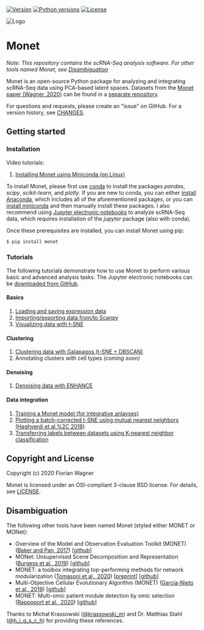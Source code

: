 [![Version][version-shield]][version-url]
[![Python versions][python-shield]][python-url]
[![License][license-shield]][license-url]

![Logo][logo]

# Monet

*Note: This repository contains the scRNA-Seq analysis software. For other tools named Monet, see [Disambiguation](#disambiguation)*

Monet is an open-source Python package for analyzing and integrating scRNA-Seq data using PCA-based latent spaces. Datasets from the [Monet paper (Wagner, 2020)](https://www.biorxiv.org/content/10.1101/2020.06.08.140673v2) can be found in a [separate repository](https://github.com/flo-compbio/monet-paper).

For questions and requests, please create an "issue" on GitHub. For a version history, see [CHANGES](CHANGES.md).

## Getting started

### Installation

Video tutorials:
1. [Installing Monet using Miniconda (on Linux)](https://www.youtube.com/watch?v=ERFW0UglZB8)

To install Monet, please first use [conda](https://docs.conda.io/en/latest/) to install the packages *pandas*, *scipy*, *scikit-learn*, and *plotly*. If you are new to conda, you can either [install Anaconda](https://docs.anaconda.com/anaconda/install/), which includes all of the aforementioned packages, or you can [install miniconda](https://docs.conda.io/en/latest/miniconda.html) and then manually install these packages. I also recommend using [Jupyter electronic notebooks](https://jupyter.org/) to analyze scRNA-Seq data, which requires installation of the *jupyter* package (also with conda).

Once these prerequisites are installed, you can install Monet using pip:

```sh
$ pip install monet
```

### Tutorials

The following tutorials demonstrate how to use Monet to perform various basic and advanced analysis tasks. The Jupyter electronic notebooks can be [downloaded from GitHub](https://github.com/flo-compbio/monet-tutorials).

#### Basics
1. [Loading and saving expression data](https://nbviewer.jupyter.org/github/flo-compbio/monet-tutorials/blob/master/010%20-%20Loading%20and%20saving%20expression%20data.ipynb)
2. [Importing/exporting data from/to Scanpy](https://nbviewer.jupyter.org/urls/dl.dropbox.com/s/i30w4g0egkhjt5o/020%20-%20Importing%20data%20from%20Scanpy%20and%20exporting%20data%20to%20Scanpy.ipynb)
3. [Visualizing data with t-SNE](https://nbviewer.jupyter.org/github/flo-compbio/monet-tutorials/blob/master/030%20-%20Visualizing%20data%20with%20t-SNE.ipynb)

#### Clustering
1. [Clustering data with Galapagos (t-SNE + DBSCAN)](https://nbviewer.jupyter.org/github/flo-compbio/monet-tutorials/blob/master/040%20-%20Clustering%20data%20with%20Galapagos%20%28t-SNE%20plus%20DBSCAN%29.ipynb)
2. Annotating clusters with cell types *(coming soon)*

#### Denoising
1. [Denoising data with ENHANCE](https://nbviewer.jupyter.org/github/flo-compbio/monet-tutorials/blob/master/060%20-%20Denoising%20data%20with%20ENHANCE.ipynb)

#### Data integration
1. [Training a Monet model (for integrative anlayses)](https://nbviewer.jupyter.org/github/flo-compbio/monet-tutorials/blob/master/070%20-%20Train%20a%20Monet%20model%20%28for%20integrative%20analyses%29.ipynb)
2. [Plotting a batch-corrected t-SNE using mutual nearest neighbors (Haghverdi et al.%2C 2018)](https://nbviewer.jupyter.org/github/flo-compbio/monet-tutorials/blob/master/080%20-%20Plot%20a%20batch-corrected%20t-SNE%20using%20mutual%20nearest%20neighbors%20%28Haghverdi%20et%20al.%2C%202018%29.ipynb)
3. [Transferring labels between datasets using K-nearest neighbor classification](https://nbviewer.jupyter.org/github/flo-compbio/monet-tutorials/blob/master/090%20-%20Label%20transfer%20using%20K-nearest%20neighbor%20classification.ipynb)


## Copyright and License

Copyright (c) 2020 Florian Wagner

Monet is licensed under an OSI-compliant 3-clause BSD license. For details, see [LICENSE](LICENSE).

## Disambiguation

The following other tools have been named Monet (styled either MONET or MONet):

* Overview of the Model and Observation Evaluation Toolkit (MONET) ([Baker and Pan, 2017](https://www.mdpi.com/2073-4433/8/11/210)) \[[github](https://github.com/noaa-oar-arl/MONET)\]
* MONet: Unsupervised Scene Decomposition and Representation ([Burgess et al., 2019](https://arxiv.org/abs/1901.11390)) \[[github](https://github.com/baudm/MONet-pytorch)\]
* MONET: a toolbox integrating top-performing methods for network modularization ([Tomasoni et al., 2020](https://academic.oup.com/bioinformatics/advance-article/doi/10.1093/bioinformatics/btaa236/5818484)) \[[preprint](https://www.biorxiv.org/content/10.1101/611418v4)\] \[[github](https://github.com/BergmannLab/MONET)\]
* Multi-Objective Cellular Evolutionary Algorithm (MONET) ([García-Nieto et al., 2019](https://www.sciencedirect.com/science/article/abs/pii/S1476927118305097)) \[[github](https://github.com/KhaosResearch/monet)\]
* MONET: Multi-omic patient module detection by omic selection ([Rappoport et al., 2020](https://www.biorxiv.org/content/10.1101/2020.02.21.960062v1)) \[[github](https://github.com/Shamir-Lab/MONET)\]

Thanks to Michał Krassowski ([@krassowski\_m](https://twitter.com/krassowski_m)) and Dr. Matthias Stahl ([@h\_i\_g\_s\_c\_h](https://twitter.com/h_i_g_s_c_h)) for providing these references.

<!-- MARKDOWN LINKS & IMAGES -->
<!-- https://www.markdownguide.org/basic-syntax/#reference-style-links -->
[version-shield]: https://img.shields.io/pypi/v/monet.svg
[version-url]: https://pypi.python.org/pypi/monet
[python-shield]: https://img.shields.io/pypi/pyversions/monet.svg
[python-url]: https://pypi.python.org/pypi/monet
[license-shield]: https://img.shields.io/pypi/l/monet.svg
[license-url]: https://github.com/flo-compbio/monet/blob/master/LICENSE
[logo]: images/monet_logo_25perc.jpg
